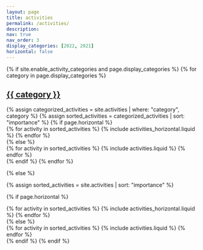 ```yaml
---
layout: page
title: activities
permalink: /activities/
description: 
nav: true
nav_order: 3
display_categories: [2022, 2021]
horizontal: false
---
```


<!-- pages/activities.md -->
<div class="projects">
{% if site.enable_activity_categories and page.display_categories %}
  <!-- Display categorized activities -->
  {% for category in page.display_categories %}
  <a id="{{ category }}" href=".#{{ category }}">
    <h2 class="category">{{ category }}</h2>
  </a>
  {% assign categorized_activities = site.activities | where: "category", category %}
  {% assign sorted_activities = categorized_activities | sort: "importance" %}
  <!-- Generate cards for each activity -->
  {% if page.horizontal %}
  <div class="container">
    <div class="row row-cols-2">
    {% for activity in sorted_activities %}
      {% include activities_horizontal.liquid %}
    {% endfor %}
    </div>
  </div>
  {% else %}
  <div class="grid">
    {% for activity in sorted_activities %}
      {% include activities.liquid %}
    {% endfor %}
  </div>
  {% endif %}
  {% endfor %}

{% else %}

<!-- Display activities without categories -->

{% assign sorted_activities = site.activities | sort: "importance" %}

  <!-- Generate cards for each activity -->

{% if page.horizontal %}

  <div class="container">
    <div class="row row-cols-2">
    {% for activity in sorted_activities %}
      {% include activities_horizontal.liquid %}
    {% endfor %}
    </div>
  </div>
  {% else %}
  <div class="grid">
    {% for activity in sorted_activities %}
      {% include activities.liquid %}
    {% endfor %}
  </div>
  {% endif %}
{% endif %}
</div>
